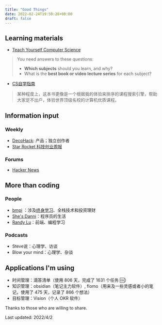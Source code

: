 ```yaml
---
title: "Good Things"
date: 2022-02-24T19:50:28+08:00
draft: false
---
```


## Learning materials

- [Teach Yourself Computer Science](https://teachyourselfcs.com/)

> You need answers to these questions:
>
> - **Which subjects** should you learn, and why?
> - What is the **best book or video lecture series** for each subject?

- [CS自学指南](https://csdiy.wiki/)

> 某种程度上，这本书更像是一个根据我的体验来排序的课程搜索引擎，帮助大家足不出户，体验世界顶级名校的计算机优质课程。

## Information input

### Weekly

- [DecoHack](https://www.decohack.com/): 产品；独立创作者
- [Star Rocket 科技创业周报](https://blog.starrocket.io/star-rocket-newsletter/)

### Forums

- [Hacker News](https://news.ycombinator.com/)

## More than coding

### People

- [bmpi](https://www.bmpi.dev/) ：涉及[终身学习](https://www.bmpi.dev/self/build-personal-knowledge-system)、全栈技术和投资理财
- [She's Danni](https://www.youtube.com/c/ShesDanni/featured)：程序员的生活
- [Randy Lu](https://lutaonan.com/)：前端、编程学习

### Podcasts

- Steve说：心理学、访谈
- Blow your mind：心理学、杂谈

## Applications I'm using

- 时间管理：滴答清单（使用 806 天，完成了 1631 个任务 🆒）
- 知识管理：obsidian（笔记主力软件）, flomo（用来及一些灵感或者小的笔记，使用了 475 天，记录了 866 个想法）
- 目标管理：Vision（个人 OKR 软件）



Thanks to those who are willing to share.

Last updated: 2022/4/2